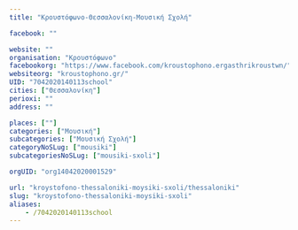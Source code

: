 ```yaml
---
title: "Κρουστόφωνο-Θεσσαλονίκη-Μουσική Σχολή"

facebook: ""

website: ""
organisation: "Κρουστόφωνο"
facebookorg: "https://www.facebook.com/kroustophono.ergasthrikroustwn/"
websiteorg: "kroustophono.gr/"
UID: "7042020140113school"
cities: ["Θεσσαλονίκη"]
perioxi: ""
address: ""

places: [""]
categories: ["Μουσική"]
subcategories: ["Μουσική Σχολή"]
categoryNoSLug: ["mousiki"]
subcategoriesNoSLug: ["mousiki-sxoli"]

orgUID: "org14042020001529"

url: "kroystofono-thessaloniki-moysiki-sxoli/thessaloniki"
slug: "kroystofono-thessaloniki-moysiki-sxoli"
aliases:
    - /7042020140113school
---
```






